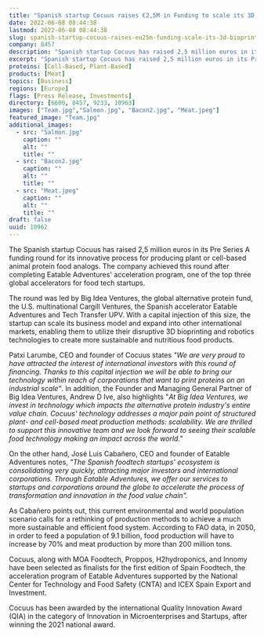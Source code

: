 ```yaml
---
title: "Spanish startup Cocuus raises €2,5M in Funding to scale its 3D bioprinting technology for the production of alternative proteins"
date: 2022-06-08 08:44:38
lastmod: 2022-06-08 08:44:38
slug: spanish-startup-cocuus-raises-eu25m-funding-scale-its-3d-bioprinting-technology-production
company: 8457
description: "Spanish startup Cocuus has raised 2,5 million euros in its Pre Series A funding round for its innovative process for producing plant or cell-based animal protein food analogs."
excerpt: "Spanish startup Cocuus has raised 2,5 million euros in its Pre Series A funding round for its innovative process for producing plant or cell-based animal protein food analogs."
proteins: [Cell-Based, Plant-Based]
products: [Meat]
topics: [Business]
regions: [Europe]
flags: [Press Release, Investments]
directory: [6600, 8457, 9233, 10963]
images: ["Team.jpg","Salmon.jpg", "Bacon2.jpg", "Meat.jpeg"]
featured_image: "Team.jpg"
additional_images:
  - src: "Salmon.jpg"
    caption: ""
    alt: ""
    title: ""
  - src: "Bacon2.jpg"
    caption: ""
    alt: ""
    title: ""
  - src: "Meat.jpeg"
    caption: ""
    alt: ""
    title: ""
draft: false
uuid: 10962
---
```

The Spanish startup Cocuus has raised 2,5 million euros in its Pre
Series A funding round for its innovative process for producing plant or
cell-based animal protein food analogs. The company achieved this round
after completing Eatable Adventures\' acceleration program, one of the
top three global accelerators for food tech startups.

The round was led by Big Idea Ventures, the global alternative protein
fund, the U.S. multinational Cargill Ventures, the Spanish accelerator
Eatable Adventures and Tech Transfer UPV. With a capital injection of
this size, the startup can scale its business model and expand into
other international markets, enabling them to utilize their disruptive
3D bioprinting and robotics technologies to create more sustainable and
nutritious food products.

Patxi Larumbe, CEO and founder of Cocuus states *\"We are very proud to
have attracted the interest of international investors with this round
of financing. Thanks to this capital injection we will be able to bring
our technology within reach of corporations that want to print proteins
on an industrial scale\"*. In addition, the Founder and Managing General
Partner of Big Idea Ventures, Andrew D Ive, also highlights "*At Big
Idea Ventures, we invest in technology which impacts the alternative
protein industry's entire value chain. Cocuus' technology addresses a
major pain point of structured plant- and cell-based meat production
methods: scalability. We are thrilled to support this innovative team
and we look forward to seeing their scalable food technology making an
impact across the world.\"* 

On the other hand, José Luis Cabañero, CEO and founder of Eatable
Adventures notes, *\"The Spanish foodtech startups' ecosystem is
consolidating very quickly, attracting major investors and international
corporations. Through Eatable Adventures, we offer our services to
startups and corporations around the globe to accelerate the process of
transformation and innovation in the food value chain\".*

As Cabañero points out, this current environmental and world population
scenario calls for a rethinking of production methods to achieve a much
more sustainable and efficient food system. According to FAO data, in
2050, in order to feed a population of 9.1 billion, food production will
have to increase by 70% and meat production by more than 200 million
tons.

Cocuus, along with MOA Foodtech, Proppos, H2hydroponics, and Innomy have
been selected as finalists for the first edition of Spain Foodtech, the
acceleration program of Eatable Adventures supported by the National
Center for Technology and Food Safety (CNTA) and ICEX Spain Export and
Investment.

Cocuus has been awarded by the international Quality Innovation Award
(QIA) in the category of Innovation in Microenterprises and Startups,
after winning the 2021 national award.
